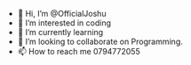 - 👋 Hi, I’m @OfficialJoshu
- 👀 I’m interested in coding
- 🌱 I’m currently learning 
- 💞️ I’m looking to collaborate on Programming.
- 📫 How to reach me 0794772055

<!---
OfficialJoshu/OfficialJoshu is a ✨ special ✨ repository because its `README.md` (this file) appears on your GitHub profile.
You can click the Preview link to take a look at your changes.
--->
